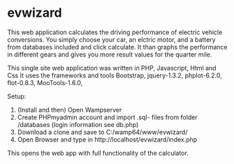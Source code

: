 # evwizard
This web application calculates the driving performance of electric vehicle conversions.
You simply choose your car, an elctric motor, and a battery from databases included and click calculate.
It than graphs the performance in different gears and gives you more result values for the quarter mile.

This single site web application was written in PHP, Javascript, Html and Css
It uses the frameworks and tools Bootstrap, jquery-1.3.2, phplot-6.2.0, flot-0.8.3, MooTools-1.6.0,

Setup:

1. (Install and then) Open Wampserver 
2. Create PHPmyadmin account and import .sql- files from folder /databases (login information see db.php)
3. Download a clone and save to C:/wamp64/www/evwizard/
4. Open Browser and type in  http://localhost/evwizard/index.php

This opens the web app with full functionality of the calculator.

